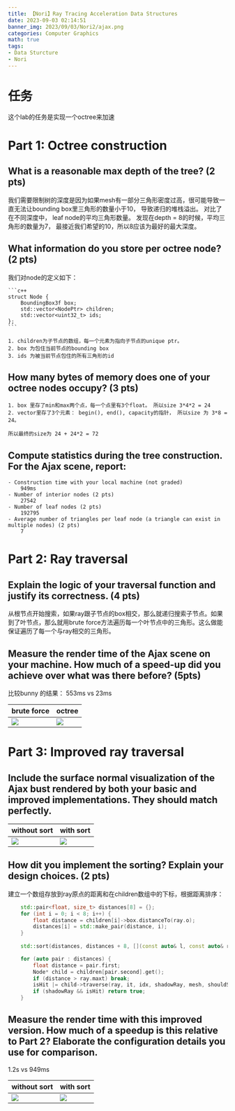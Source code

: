 ```yaml
---
title: 【Nori】Ray Tracing Acceleration Data Structures 
date: 2023-09-03 02:14:51
banner_img: 2023/09/03/Nori2/ajax.png
categories: Computer Graphics
math: true
tags:  
- Data Sturcture
- Nori
---
```

# 任务
这个lab的任务是实现一个octree来加速

# Part 1: Octree construction

## What is a reasonable max depth of the tree? (2 pts)
我们需要限制树的深度是因为如果mesh有一部分三角形密度过高，很可能导致一直无法让bounding box里三角形的数量小于10， 导致递归的堆栈溢出。
对比了在不同深度中， leaf node的平均三角形数量。 发现在depth = 8的时候，平均三角形的数量为7， 最接近我们希望的10，所以8应该为最好的最大深度。

## What information do you store per octree node? (2 pts)
我们对node的定义如下：

    ```c++
    struct Node {
        BoundingBox3f box;
        std::vector<NodePtr> children;
        std::vector<uint32_t> ids;
    };
    ```

    1. children为子节点的数组，每一个元素为指向子节点的unique ptr。
    2. box 为包住当前节点的bounding box
    3. ids 为被当前节点包住的所有三角形的id

## How many bytes of memory does one of your octree nodes occupy? (3 pts)

    1. box 里存了min和max两个点，每一个点里有3个float。 所以size 3*4*2 = 24
    2. vector里存了3个元素： begin(), end(), capacity的指针， 所以size 为 3*8 = 24。
    
    所以最终的size为 24 + 24*2 = 72
## Compute statistics during the tree construction. For the Ajax scene, report:

    - Construction time with your local machine (not graded)
        949ms
    - Number of interior nodes (2 pts)
        27542
    - Number of leaf nodes (2 pts)
        192795
    - Average number of triangles per leaf node (a triangle can exist in multiple nodes) (2 pts)
        7


# Part 2: Ray traversal

## Explain the logic of your traversal function and justify its correctness. (4 pts)


从根节点开始搜索，如果ray跟子节点的box相交，那么就递归搜索子节点。如果到了叶节点，那么就用brute force方法遍历每一个叶节点中的三角形。这么做能保证遍历了每一个与ray相交的三角形。

## Measure the render time of the Ajax scene on your machine. How much of a speed-up did you achieve over what was there before? (5pts)

比较bunny 的结果： 553ms vs 23ms


|brute force| octree|
|--- | --- |
|![](bunny_brute.png)|![](bunny_oct.png)|
# Part 3: Improved ray traversal
## Include the surface normal visualization of the Ajax bust rendered by both your basic and improved implementations. They should match perfectly.

|without sort| with sort|
|--- | --- |
|![](ajax.png)|![](ajax_sort.png)|

## How dit you implement the sorting? Explain your design choices. (2 pts)

建立一个数组存放到ray原点的距离和在children数组中的下标，根据距离排序：

```c++
    std::pair<float, size_t> distances[8] = {};
    for (int i = 0; i < 8; i++) {
        float distance = children[i]->box.distanceTo(ray.o);
        distances[i] = std::make_pair(distance, i);
    }
        
    std::sort(distances, distances + 8, [](const auto& l, const auto& r) { return l.first < r.first; });

    for (auto pair : distances) {
        float distance = pair.first;
        Node* child = children[pair.second].get();
        if (distance > ray.maxt) break;
        isHit |= child->traverse(ray, it, idx, shadowRay, mesh, shouldSort);
        if (shadowRay && isHit) return true;
    }
```

## Measure the render time with this improved version. How much of a speedup is this relative to Part 2? Elaborate the configuration details you use for comparison. 

1.2s vs 949ms


|without sort| with sort|
|--- | --- |
|![](ajax_perf.png)|![](ajax_sort_perf.png)|